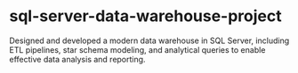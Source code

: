 # sql-server-data-warehouse-project
Designed and developed a modern data warehouse in SQL Server, including ETL pipelines, star schema modeling, and analytical queries to enable effective data analysis and reporting.
